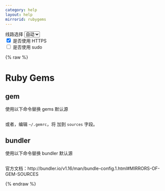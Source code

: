 ```yaml
---
category: help
layout: help
mirrorid: rubygems
---
```


<!-- 本 markdown 从 tuna/mirrorz-help-ng 自动生成，如需修改，请修改其对应部分 -->

<style>.z-help tmpl { display: none }</style>

<div class="z-wrap">
    <form class="z-form z-global" onchange="form_update(null)" onsubmit="return false">
        <div>
            <label for="e0a5cecb">线路选择</label>
            <select id="e0a5cecb" name="host">
                <option selected="selected" value="{{ site.url }}">自动</option>
                <option value="{{ site.urlv4 }}">IPv4</option>
                <option value="{{ site.urlv6 }}">IPv6</option>
            </select>
        </div>
        <div>
            <input id="144d763c" name="_scheme" type="checkbox" checked>
            <label for="144d763c">是否使用 HTTPS</label>
        </div>
        <div>
            <input id="4659e7da" name="_sudo" type="checkbox">
            <label for="4659e7da">是否使用 sudo</label>
        </div>
    </form>
</div>
{% raw %}
<div class="z-help"><h1>Ruby Gems</h1>
<h2>gem</h2>
<p>使用以下命令替换 gems 默认源</p>
<div class="z-wrap"><form class="z-form" onchange="form_update(event)" onsubmit="return false"></form><pre class="z-code"></pre></div><tmpl z-lang="bash">
# 添加镜像源并移除默认源
gem sources --add {{endpoint}}/ --remove https://rubygems.org/
# 列出已有源
gem sources -l
# 应该只有镜像源一个
</tmpl>
<p>或者，编辑 <code>~/.gemrc</code>，将 <span class="z-wrap"><code class="z-code"></code></span><tmpl z-inline="">{{endpoint}}/</tmpl> 加到 <code>sources</code> 字段。</p>
<h2>bundler</h2>
<p>使用以下命令替换 bundler 默认源</p>
<div class="z-wrap"><form class="z-form" onchange="form_update(event)" onsubmit="return false"></form><pre class="z-code"></pre></div><tmpl z-lang="bash">
bundle config mirror.https://rubygems.org {{endpoint}}
</tmpl>
<p>官方文档：http://bundler.io/v1.16/man/bundle-config.1.html#MIRRORS-OF-GEM-SOURCES</p><script id="z-config" type="application/x-mirrorz-help">eyJfIjogIlJ1YnkgR2VtcyIsICJibG9jayI6IFsicnVieWdlbXMiXSwgImlucHV0Ijoge30sICJuYW1lIjogInJ1YnlnZW1zIn0=</script>
</div>

{% endraw %}

<script src="/static/js/mustache.js?{{ site.data['hash'] }}"></script>
<script src="/static/js/zdocs.js?{{ site.data['hash'] }}"></script>
